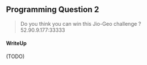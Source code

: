 ## Programming Question 2

> Do you think you can win this Jio-Geo challenge ? <br>
> 52.90.9.177:33333

#### WriteUp

(TODO)